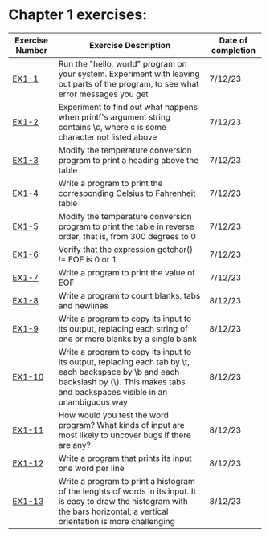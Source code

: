 # Chapter 1 exercises:

| Exercise Number | Exercise Description | Date of completion |
| --------------- | -------------------- | ------------------ |
| [EX1-1](ex1-01.c) | Run the "hello, world" program on your system. Experiment with leaving out parts of the program, to see what error messages you get | 7/12/23 |
| [EX1-2](ex1-02.c) | Experiment to find out what happens when printf's argument string contains \c, where c is some character not listed above | 7/12/23 |
| [EX1-3](ex1-03.c) | Modify the temperature conversion program to print a heading above the table | 7/12/23 |
| [EX1-4](ex1-04.c) | Write a program to print the corresponding Celsius to Fahrenheit table | 7/12/23 |
| [EX1-5](ex1-05.c) | Modify the temperature conversion program to print the table in reverse order, that is, from 300 degrees to 0 | 7/12/23 |
| [EX1-6](ex1-06.c) | Verify that the expression getchar() != EOF is 0 or 1 | 7/12/23 |
| [EX1-7](ex1-07.c) | Write a program to print the value of EOF | 7/12/23 |
| [EX1-8](ex1-08.c) | Write a program to count blanks, tabs and newlines | 8/12/23 |
| [EX1-9](ex1-09.c) | Write a program to copy its input to its output, replacing each string of one or more blanks by a single blank | 8/12/23 |
| [EX1-10](ex1-10.c) | Write a program to copy its input to its output, replacing each tab by \t, each backspace by \b and each backslash by (\\). This makes tabs and backspaces visible in an unambiguous way | 8/12/23 |
| [EX1-11](ex1-11.c) | How would you test the word program? What kinds of input are most likely to uncover bugs if there are any? | 8/12/23 |
| [EX1-12](ex1-12.c) | Write a program that prints its input one word per line | 8/12/23 |
| [EX1-13](ex1-13.c) | Write a program to print a histogram of the lenghts of words in its input. It is easy to draw the histogram with the bars horizontal; a vertical orientation is more challenging | 8/12/23 |